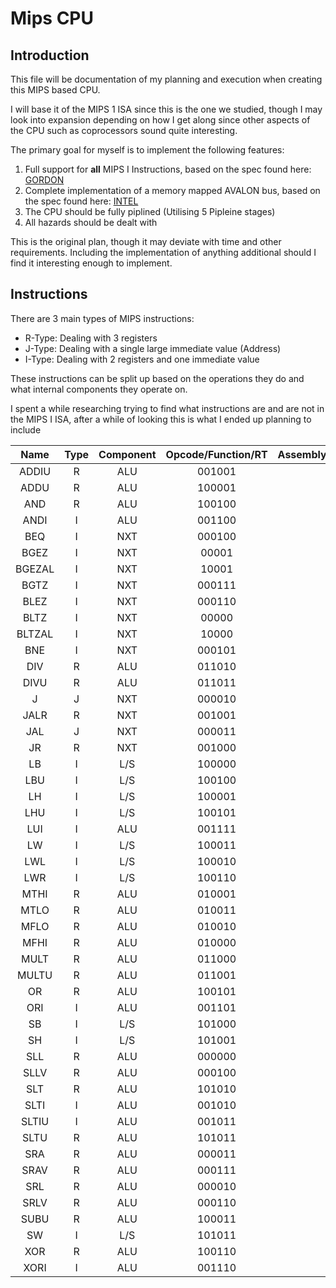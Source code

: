 # Mips CPU

## Introduction

This file will be documentation of my planning and execution when creating this MIPS based CPU.

I will base it of the MIPS 1 ISA since this is the one we studied, though I may look into expansion depending on how I get along since other aspects of the CPU such as coprocessors sound quite interesting.

The primary goal for myself is to implement the following features:

1. Full support for **all** MIPS I Instructions, based on the spec found here: [GORDON](http://www.cs.gordon.edu/courses/cs311/handouts-2015/MIPS%20ISA.pdf)
2. Complete implementation of a memory mapped AVALON bus, based on the spec found here: [INTEL](https://www.intel.com/content/dam/www/programmable/us/en/pdfs/literature/manual/mnl_avalon_spec.pdf)
3. The CPU should be fully piplined (Utilising 5 Pipleine stages)
4. All hazards should be dealt with

This is the original plan, though it may deviate with time and other requirements. Including the implementation of anything additional should I find it interesting enough to implement.


## Instructions

There are 3 main types of MIPS instructions:

- R-Type: Dealing with 3 registers
- J-Type: Dealing with a single large immediate value (Address)
- I-Type: Dealing with 2 registers and one immediate value

These instructions can be split up based on the operations they do and what internal components they operate on.

I spent a while researching trying to find what instructions are and are not in the MIPS I ISA, after a while of looking this is what I ended up planning to include

| Name | Type | Component | Opcode/Function/RT | Assembly | Application |
| :---:| :---: | :---: | :---: | :---: | :---: |
| ADDIU	| R | ALU | 001001 |
| ADDU | R | ALU | 100001 |
| AND | R | ALU | 100100 |
| ANDI | I | ALU | 001100 |
| BEQ | I | NXT | 000100 |
| BGEZ | I | NXT | 00001 |
| BGEZAL | I | NXT | 10001 |
| BGTZ | I | NXT | 000111 |
| BLEZ | I | NXT | 000110 |
| BLTZ | I | NXT | 00000 |
| BLTZAL | I | NXT | 10000 |
| BNE | I | NXT | 000101 |
| DIV | R | ALU | 011010 |
| DIVU | R | ALU | 011011 |
| J | J | NXT | 000010 |
| JALR | R | NXT | 001001 |
| JAL | J | NXT | 000011 |
| JR | R | NXT | 001000 |
| LB | I | L/S | 100000 |
| LBU | I | L/S | 100100 |
| LH | I | L/S | 100001 |
| LHU | I | L/S | 100101 |
| LUI | I | ALU | 001111 |
| LW | I | L/S | 100011 |
| LWL | I | L/S | 100010 |
| LWR | I | L/S | 100110 |
| MTHI | R | ALU | 010001 |
| MTLO | R | ALU | 010011 |
| MFLO | R | ALU | 010010 |
| MFHI | R | ALU | 010000 |
| MULT | R | ALU | 011000 |
| MULTU | R | ALU | 011001 |
| OR | R | ALU | 100101 |
| ORI | I | ALU | 001101 |
| SB | I | L/S | 101000 |
| SH | I | L/S | 101001 |
| SLL | R | ALU | 000000 |
| SLLV | R | ALU | 000100 |
| SLT | R | ALU | 101010 |
| SLTI | I | ALU | 001010 |
| SLTIU | I | ALU | 001011 |
| SLTU | R | ALU | 101011 |
| SRA | R | ALU | 000011 |
| SRAV | R | ALU | 000111 |
| SRL | R | ALU | 000010 |
| SRLV | R | ALU | 000110 |
| SUBU | R | ALU | 100011 |
| SW | I | L/S | 101011 |
| XOR | R | ALU | 100110 |
| XORI | I | ALU | 001110 |

